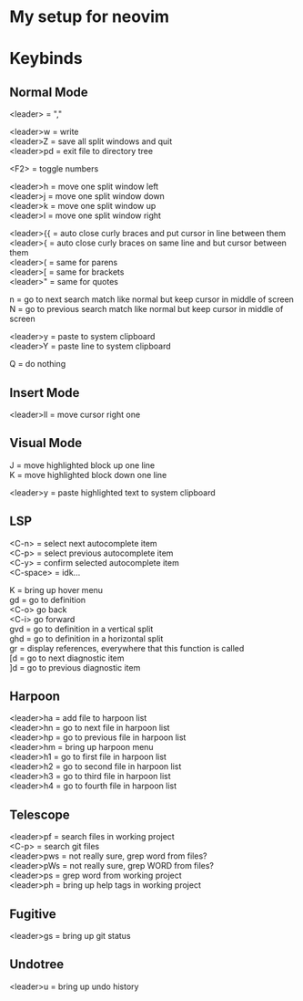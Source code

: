 # My setup for neovim

# Keybinds
## Normal Mode
\<leader\> = ","

\<leader\>w = write<br>
\<leader\>Z = save all split windows and quit  
\<leader\>pd = exit file to directory tree

\<F2\> = toggle numbers

\<leader\>h = move one split window left  
\<leader\>j = move one split window down  
\<leader\>k = move one split window up  
\<leader\>l = move one split window right

\<leader\>{{ = auto close curly braces and put cursor in line between them  
\<leader\>{ = auto close curly braces on same line and but cursor between them  
\<leader\>( = same for parens  
\<leader\>[ = same for brackets  
\<leader\>" = same for quotes

n = go to next search match like normal but keep cursor in middle of screen  
N = go to previous search match like normal but keep cursor in middle of screen

\<leader\>y = paste to system clipboard  
\<leader\>Y = paste line to system clipboard

Q = do nothing

## Insert Mode
\<leader\>ll = move cursor right one

## Visual Mode
J = move highlighted block up one line  
K = move highlighted block down one line

\<leader\>y = paste highlighted text to system clipboard

## LSP

\<C-n\> = select next autocomplete item  
\<C-p\> = select previous autocomplete item  
\<C-y\> = confirm selected autocomplete item  
\<C-space\> = idk...

K = bring up hover menu\
gd = go to definition\
    \<C-o\> go back\
    \<C-i\> go forward\
gvd = go to definition in a vertical split\
ghd = go to definition in a horizontal split\
gr = display references, everywhere that this function is called\
\[d = go to next diagnostic item\
\]d = go to previous diagnostic item

## Harpoon

\<leader\>ha = add file to harpoon list  
\<leader\>hn = go to next file in harpoon list  
\<leader\>hp = go to previous file in harpoon list  
\<leader\>hm = bring up harpoon menu  
\<leader\>h1 = go to first file in harpoon list  
\<leader\>h2 = go to second file in harpoon list  
\<leader\>h3 = go to third file in harpoon list  
\<leader\>h4 = go to fourth file in harpoon list

## Telescope

\<leader\>pf = search files in working project  
\<C-p\> = search git files  
\<leader\>pws = not really sure, grep word from files?  
\<leader\>pWs = not really sure, grep WORD from files?  
\<leader\>ps = grep word from working project  
\<leader\>ph = bring up help tags in working project

## Fugitive

\<leader\>gs = bring up git status

## Undotree

\<leader\>u = bring up undo history
